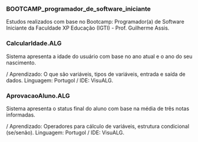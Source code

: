 ### BOOTCAMP_programador_de_software_iniciante
Estudos realizados com base no Bootcamp: Programador(a) de Software Iniciante da Faculdade XP Educação (IGTI) - Prof. Guilherme Assis.

### CalcularIdade.ALG
Sistema apresenta a idade do usuário com base no ano atual e o ano do seu nascimento.

/ Aprendizado: O que são variáveis, tipos de variáveis, entrada e saída de dados. Linguagem: Portugol / IDE: VisuALG.

### AprovacaoAluno.ALG
Sistema apresenta o status final do aluno com base na média de três notas informadas.

/ Aprendizado: Operadores para cálculo de variáveis, estrutura condicional (se/senão). Linguagem: Portugol / IDE: VisuALG.







 
